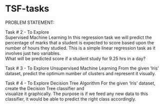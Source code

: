 # TSF-tasks
PROBLEM STATEMENT:

Task # 2 - To Explore  
Supervised Machine Learning 
In this regression task we will predict the percentage of  marks that a student is expected to score based upon the  number of hours they studied. This is a simple linear  regression task as it involves just two variables.  
What will be predicted score if a student study for 9.25 hrs in a  day?

Task # 3 - To Explore Unsupervised  Machine Learning 
From the given ‘Iris’ dataset, predict the optimum number of  clusters and represent it visually.

Task # 4 - To Explore Decision Tree  Algorithm 
For the given ‘Iris’ dataset, create the Decision Tree classifier and  
visualize it graphically. The purpose is if we feed any new data to this  classifier, it would be able to predict the right class accordingly. 


